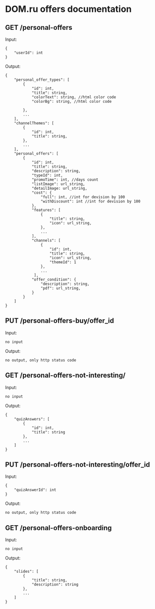 <h1>DOM.ru offers documentation</h1>

<h2> GET /personal-offers </h2>

Input:
```
{
    "userId": int
}
```

Output:
```
{
    "personal_offer_types": [
        {
            "id": int,
            "title": string,
            "colorText": string, //html color code
            "colorBg": string, //html color code

        },
        ...
    ],
    "channelThemes": [
        {
            "id": int,
            "title": string,
        },
        ...
    ],
    "personal_offers": [
        {
            "id": int,
            "title": string,
            "description": string,
            "typeId": int,
            "promoTime": int, //days count
            "listImage": url_string,
            "detailImage: url_string,
            "cost": {
                "full": int, //int for devision by 100
                "withDiscount": int //int for devision by 100
            },
            "features": [
                {
                    "title": string,
                    "icon": url_string,
                },
                ...
            ],
            "channels": [
                {
                    "id": int,
                    "title": string,
                    "icon": url_string,
                    "themeId": 1
                },
                ...
             ],
            "offer_condition": {
                "description": string,
                "pdf": url_string,
            }
        }
    ]
}
```

<h2> PUT /personal-offers-buy/offer_id </h2>

Input:
```
no input
```

Output:

```
no output, only http status code
```

<h2> GET /personal-offers-not-interesting/ </h2>

Input:
```
no input
```

Output:

```
{
    "quizAnswers": [
        {   
            "id": int,
            "title": string
        },
        ...
    ]
}
```

<h2> PUT /personal-offers-not-interesting/offer_id </h2>

Input:
```
{
    "quizAnswerId": int
}
```

Output:

```
no output, only http status code
```

<h2> GET /personal-offers-onboarding </h2>

Input:
```
no input
```

Output:

```
{
    "slides": [
        {
            "title": string,
            "description": string
        },
        ...
    ]
}
```
